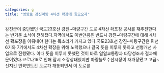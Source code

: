 ```yaml
---
categories: g
title: "영랑로 강진마량 4차선 확장에 힘모으자"
---
```

강진군이 중단됐던 국도23호선 강진~마량구간 도로 4차선 확포장 공사를 재추진한다는 반가운 소식이 전해졌다.지역에서도 이번만큼은 반드시 강진~마량구간에 대해 4차선 확포장을 이뤄내야 한다는 목소리가 커지고 있다.국도23호선 강진~마량구간은 민선6기와 7기에서도 4차선 확장을 위해 노력했으나 결국 뜻을 이루지 못하고 선형개선 사업으로 진행됐다. 이때 뜻을 이루지 못했던 것이 바로 일일교통량과 타당성조사 결과때문이었다.코로나19로 인해 잠시 소강상태였지만 마량놀토수산시장이 재개장됐고 고금~신지간 연륙연도간 도로가 개통되면서 이 도로를